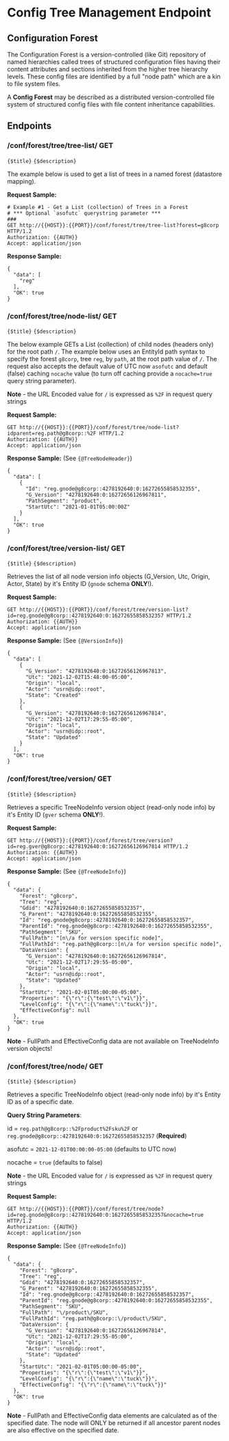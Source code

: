 ﻿# Config Tree Management Endpoint

## Configuration Forest

The Configuration Forest is a version-controlled (like Git) repository of named hierarchies 
called trees of structured configuration files having their content attributes and sections 
inherited from the higher tree hierarchy levels. These config files are identified by a full 
"node path" which are a kin to file system files. 

A **Config Forest** may be described as a distributed version-controlled file system of 
structured config files with file content inheritance capabilities.

## Endpoints

### /conf/forest/tree/tree-list/ GET

`{$title}`
`{$description}`

The example below is used to get a list of trees in a named forest (datastore mapping).

**Request Sample:**
```
# Example #1 - Get a List (collection) of Trees in a Forest
# *** Optional `asofutc` querystring parameter ***
###
GET http://{{HOST}}:{{PORT}}/conf/forest/tree/tree-list?forest=g8corp HTTP/1.2
Authorization: {{AUTH}}
Accept: application/json
```

**Response Sample:**
```
{
  "data": [
    "reg"
  ],
  "OK": true
}
```


### /conf/forest/tree/node-list/ GET

`{$title}`
`{$description}`


The below example GETs a List (collection) of child nodes (headers only) for the root path `/`. The example below
uses an EntityId path syntax to specify the forest `g8corp`, tree `reg`, by `path`, at the root path value of `/`.
The request also accepts the default value of UTC now `asofutc` and default (false) caching `nocache` value
(to turn off caching provide a `nocache=true` query string parameter).

**Note** - the URL Encoded value for `/` is expressed as `%2F` in request query strings

**Request Sample:**
```
GET http://{{HOST}}:{{PORT}}/conf/forest/tree/node-list?idparent=reg.path@g8corp::%2F HTTP/1.2
Authorization: {{AUTH}}
Accept: application/json
```

**Response Sample:** (See `{@TreeNodeHeader}`) 
```
{
  "data": [
    {
      "Id": "reg.gnode@g8corp::4278192640:0:16272655858532355",
      "G_Version": "4278192640:0:16272656126967811",
      "PathSegment": "product",
      "StartUtc": "2021-01-01T05:00:00Z"
    }
  ],
  "OK": true
}
```


### /conf/forest/tree/version-list/ GET

`{$title}`
`{$description}`


Retrieves the list of all node version info objects (G_Version, Utc, Origin, Actor, State) 
by it's Entity ID (`gnode` schema **ONLY**!). 

**Request Sample:**
```
GET http://{{HOST}}:{{PORT}}/conf/forest/tree/version-list?id=reg.gnode@g8corp::4278192640:0:16272655858532357 HTTP/1.2
Authorization: {{AUTH}}
Accept: application/json
```

**Response Sample:** (See `{@VersionInfo}`)
```
{
  "data": [
    {
      "G_Version": "4278192640:0:16272656126967813",
      "Utc": "2021-12-02T15:48:00-05:00",
      "Origin": "local",
      "Actor": "usrn@idp::root",
      "State": "Created"
    },
    {
      "G_Version": "4278192640:0:16272656126967814",
      "Utc": "2021-12-02T17:29:55-05:00",
      "Origin": "local",
      "Actor": "usrn@idp::root",
      "State": "Updated"
    }
  ],
  "OK": true
}
```


### /conf/forest/tree/version/ GET

`{$title}`
`{$description}`


Retrieves a specific TreeNodeInfo version object (read-only node info) by it's Entity ID (`gver` schema **ONLY**!).

**Request Sample:**
```
GET http://{{HOST}}:{{PORT}}/conf/forest/tree/version?id=reg.gver@g8corp::4278192640:0:16272656126967814 HTTP/1.2
Authorization: {{AUTH}}
Accept: application/json
```

**Response Sample:** (See `{@TreeNodeInfo}`)
```
{
  "data": {
    "Forest": "g8corp",
    "Tree": "reg",
    "Gdid": "4278192640:0:16272655858532357",
    "G_Parent": "4278192640:0:16272655858532355",
    "Id": "reg.gnode@g8corp::4278192640:0:16272655858532357",
    "ParentId": "reg.gnode@g8corp::4278192640:0:16272655858532355",
    "PathSegment": "SKU",
    "FullPath": "[n\/a for version specific node]",
    "FullPathId": "reg.path@g8corp::[n\/a for version specific node]",
    "DataVersion": {
      "G_Version": "4278192640:0:16272656126967814",
      "Utc": "2021-12-02T17:29:55-05:00",
      "Origin": "local",
      "Actor": "usrn@idp::root",
      "State": "Updated"
    },
    "StartUtc": "2021-02-01T05:00:00-05:00",
    "Properties": "{\"r\":{\"test\":\"v1\"}}",
    "LevelConfig": "{\"r\":{\"name\":\"tuck\"}}",
    "EffectiveConfig": null
  },
  "OK": true
}
```

**Note** - FullPath and EffectiveConfig data are not available on TreeNodeInfo version objects!


### /conf/forest/tree/node/ GET

`{$title}`
`{$description}`


Retrieves a specific TreeNodeInfo object (read-only node info) by it's Entity ID as of a specific date.

**Query String Parameters**:

id = `reg.path@g8corp::%2Fproduct%2Fsku%2F` or `reg.gnode@g8corp::4278192640:0:16272655858532357` (**Required**)

asofutc = `2021-12-01T00:00:00-05:00` (defaults to UTC now)

nocache = `true` (defaults to false)

**Note** - the URL Encoded value for `/` is expressed as `%2F` in request query strings

**Request Sample:**
```
GET http://{{HOST}}:{{PORT}}/conf/forest/tree/node?id=reg.gnode@g8corp::4278192640:0:16272655858532357&nocache=true HTTP/1.2
Authorization: {{AUTH}}
Accept: application/json
```

**Response Sample:** (See `{@TreeNodeInfo}`)
```
{
  "data": {
    "Forest": "g8corp",
    "Tree": "reg",
    "Gdid": "4278192640:0:16272655858532357",
    "G_Parent": "4278192640:0:16272655858532355",
    "Id": "reg.gnode@g8corp::4278192640:0:16272655858532357",
    "ParentId": "reg.gnode@g8corp::4278192640:0:16272655858532355",
    "PathSegment": "SKU",
    "FullPath": "\/product\/SKU",
    "FullPathId": "reg.path@g8corp::\/product\/SKU",
    "DataVersion": {
      "G_Version": "4278192640:0:16272656126967814",
      "Utc": "2021-12-02T17:29:55-05:00",
      "Origin": "local",
      "Actor": "usrn@idp::root",
      "State": "Updated"
    },
    "StartUtc": "2021-02-01T05:00:00-05:00",
    "Properties": "{\"r\":{\"test\":\"v1\"}}",
    "LevelConfig": "{\"r\":{\"name\":\"tuck\"}}",
    "EffectiveConfig": "{\"r\":{\"name\":\"tuck\"}}"
  },
  "OK": true
}
```

**Note** - FullPath and EffectiveConfig data elements are calculated as of the specified date. 
The node will ONLY be returned if all ancestor parent nodes are also effective on the specified date.